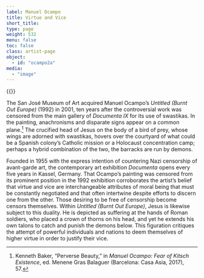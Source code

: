 ```yaml
---
label: Manuel Ocampo
title: Virtue and Vice
short_title:
type: page
weight: 532
menu: false
toc: false
class: artist-page
object:
  - id: "ocampo2a"
media:
  - "image"
---
```

{{<q-figure id="ocampo2a">}}

The San José Museum of Art acquired Manuel Ocampo’s *Untitled (Burnt Out Europe)* (1992) in 2001, ten years after the controversial work was censored from the main gallery of *Documenta IX* for its use of swastikas. In the painting, anachronisms and disparate signs appear on a common plane.[^1] The crucified head of Jesus on the body of a bird of prey, whose wings are adorned with swastikas, hovers over the courtyard of what could be a Spanish colony’s Catholic mission or a Holocaust concentration camp; perhaps a hybrid combination of the two, the barracks are run by demons.

Founded in 1955 with the express intention of countering Nazi censorship of avant-garde art, the contemporary art exhibition *Documenta* opens every five years in Kassel, Germany. That Ocampo’s painting was censored from its prominent position in the 1992 exhibition corroborates the artist’s belief that virtue and vice are interchangeable attributes of moral being that must be constantly negotiated and that often intertwine despite efforts to discern one from the other. Those desiring to be free of censorship become censors themselves. Within *Untitled (Burnt Out Europe)*, Jesus is likewise subject to this duality. He is depicted as suffering at the hands of Roman soldiers, who placed a crown of thorns on his head, and yet he extends his own talons to catch and punish the demons below. This figuration critiques the attempt of powerful individuals and nations to deem themselves of higher virtue in order to justify their vice.

[^1]: Kenneth Baker, “Perverse Beauty,” in *Manuel Ocampo: Fear of Kitsch Existence*, ed. Menene Gras Balaguer (Barcelona: Casa Asia, 2017), 57.
